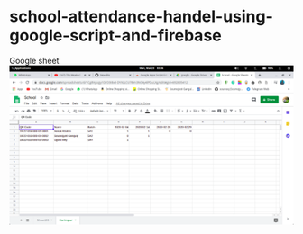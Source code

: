 # school-attendance-handel-using-google-script-and-firebase

Google sheet
![Image](google_sheet.png)
